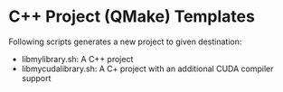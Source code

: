 # C++ Project (QMake) Templates
Following scripts generates a new project to given destination:
* libmylibrary.sh: A C++ project
* libmycudalibrary.sh: A C+ project with an additional CUDA compiler support